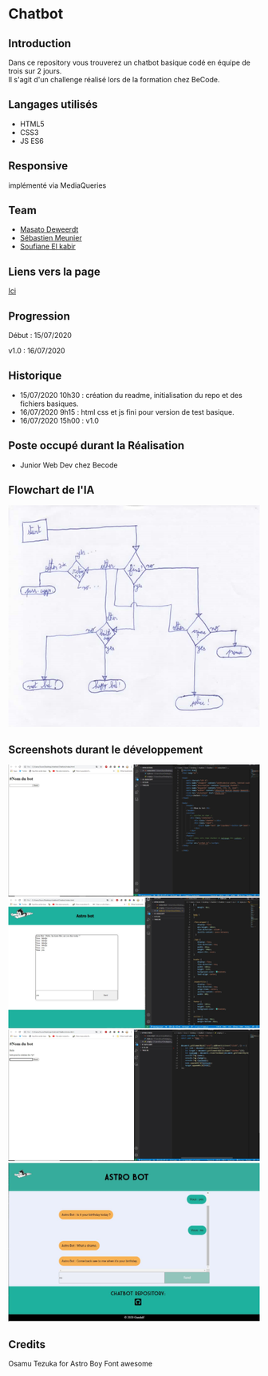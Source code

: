 # Chatbot

## Introduction

Dans ce repository vous trouverez un chatbot basique codé en équipe de trois sur 2 jours.  
Il s'agit d'un challenge réalisé lors de la formation chez BeCode.

## Langages utilisés

+ HTML5
+ CSS3  
+ JS ES6

## Responsive

implémenté via MediaQueries

## Team

+ [Masato Deweerdt](https://github.com/masatoDeweerdt)
+ [Sébastien Meunier](https://github.com/MeunierS)
+ [Soufiane El kabir](https://github.com/soufianecode)

## Liens vers la page  

[Ici](https://soufianecode.github.io/Chatbot/)  

## Progression

Début : 15/07/2020

v1.0 : 16/07/2020  

## Historique

+ 15/07/2020 10h30 : création du readme, initialisation du repo et des fichiers basiques.
+ 16/07/2020 9h15 : html css et js fini pour version de test basique.
+ 16/07/2020 15h00 : v1.0


## Poste occupé durant la Réalisation

+ Junior Web Dev chez Becode

## Flowchart de l'IA

![Screenshot3](asset/screenshot/flowchart.png)

## Screenshots durant le développement

![Screenshot1](asset/screenshot/html-seul.JPG)
![Screenshot2](asset/screenshot/ajout-css.JPG)
![Screenshot3](asset/screenshot/Ajout-base-de-Js.JPG)
![Screenshot4](asset/screenshot/Version-1.JPG)

## Credits

Osamu Tezuka for Astro Boy
Font awesome